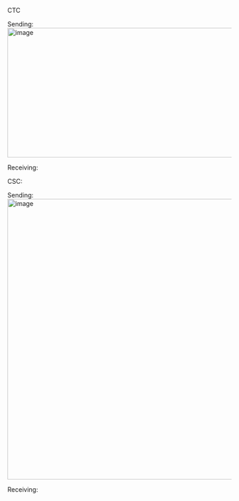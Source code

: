 CTC

Sending:
<img width="960" height="291" alt="image" src="https://github.com/user-attachments/assets/1758bda3-f9c0-401f-bf45-21ee6e035bd7" />



Receiving:




CSC:

Sending:
<img width="1228" height="630" alt="image" src="https://github.com/user-attachments/assets/600785e1-58e2-43ad-b8ab-1a5f0a401895" />



Receiving:
